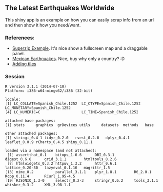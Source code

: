## The Latest Earthquakes Worldwide

This shiny app is an example on how you can easily scrap info from an url and then show it how you need/want.

### References:
  - [Superzip Example](http://shiny.rstudio.com/gallery/superzip-example.html). It's nice show a fullscreen map and a draggable panel.
  - [Mexican Earthquakes](http://www.showmeshiny.com/mexican-earthquakes/). Nice, buy why only a country? :D 
  - [Adding tiles](http://zevross.com/blog/2015/05/19/scrape-website-data-with-the-new-r-package-rvest/?utm_campaign=Data%2BElixir&utm_medium=email&utm_source=Data_Elixir_36)

### Session

```
R version 3.1.1 (2014-07-10)
Platform: i386-w64-mingw32/i386 (32-bit)

locale:
[1] LC_COLLATE=Spanish_Chile.1252  LC_CTYPE=Spanish_Chile.1252    LC_MONETARY=Spanish_Chile.1252
[4] LC_NUMERIC=C                   LC_TIME=Spanish_Chile.1252    

attached base packages:
[1] stats     graphics  grDevices utils     datasets  methods   base     

other attached packages:
[1] stringi_0.4-1 tidyr_0.2.0   rvest_0.2.0   dplyr_0.4.1   leaflet_0.0.9 rCharts_0.4.5 shiny_0.11.1 

loaded via a namespace (and not attached):
 [1] assertthat_0.1    bitops_1.0-6      DBI_0.3.1         digest_0.6.8      grid_3.1.1        htmltools_0.2.6  
 [7] htmlwidgets_0.3.2 httpuv_1.3.2      httr_0.6.1        lattice_0.20-30   lazyeval_0.1.10   magrittr_1.5     
[13] mime_0.2          parallel_3.1.1    plyr_1.8.1        R6_2.0.1          Rcpp_0.11.4       RCurl_1.95-4.5   
[19] RJSONIO_1.3-0     selectr_0.2-3     stringr_0.6.2     tools_3.1.1       whisker_0.3-2     XML_3.98-1.1
```